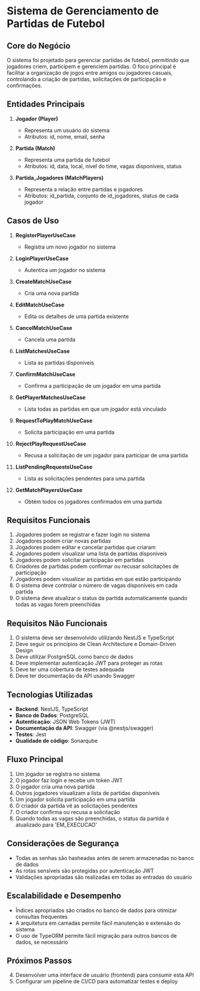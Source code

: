 # Sistema de Gerenciamento de Partidas de Futebol

## Core do Negócio

O sistema foi projetado para gerenciar partidas de futebol, permitindo que jogadores criem, participem e gerenciem partidas. O foco principal é facilitar a organização de jogos entre amigos ou jogadores casuais, controlando a criação de partidas, solicitações de participação e confirmações.

## Entidades Principais

1. **Jogador (Player)**
   - Representa um usuário do sistema
   - Atributos: id, nome, email, senha

2. **Partida (Match)**
   - Representa uma partida de futebol
   - Atributos: id, data, local, nível do time, vagas disponíveis, status

3. **Partida_Jogadores (MatchPlayers)**
   - Representa a relação entre partidas e jogadores
   - Atributos: id_partida, conjunto de id_jogadores, status de cada jogador

## Casos de Uso

1. **RegisterPlayerUseCase**
   - Registra um novo jogador no sistema

2. **LoginPlayerUseCase**
   - Autentica um jogador no sistema

3. **CreateMatchUseCase**
   - Cria uma nova partida

4. **EditMatchUseCase**
   - Edita os detalhes de uma partida existente

5. **CancelMatchUseCase**
   - Cancela uma partida

6. **ListMatchesUseCase**
   - Lista as partidas disponíveis

7. **ConfirmMatchUseCase**
   - Confirma a participação de um jogador em uma partida

8. **GetPlayerMatchesUseCase**
   - Lista todas as partidas em que um jogador está vinculado

9. **RequestToPlayMatchUseCase**
   - Solicita participação em uma partida

10. **RejectPlayRequestUseCase**
    - Recusa a solicitação de um jogador para participar de uma partida

11. **ListPendingRequestsUseCase**
    - Lista as solicitações pendentes para uma partida

12. **GetMatchPlayersUseCase**
    - Obtém todos os jogadores confirmados em uma partida

## Requisitos Funcionais

1. Jogadores podem se registrar e fazer login no sistema
2. Jogadores podem criar novas partidas
3. Jogadores podem editar e cancelar partidas que criaram
4. Jogadores podem visualizar uma lista de partidas disponíveis
5. Jogadores podem solicitar participação em partidas
6. Criadores de partidas podem confirmar ou recusar solicitações de participação
7. Jogadores podem visualizar as partidas em que estão participando
8. O sistema deve controlar o número de vagas disponíveis em cada partida
9. O sistema deve atualizar o status da partida automaticamente quando todas as vagas forem preenchidas

## Requisitos Não Funcionais

1. O sistema deve ser desenvolvido utilizando NestJS e TypeScript
2. Deve seguir os princípios de Clean Architecture e Domain-Driven Design
3. Deve utilizar PostgreSQL como banco de dados
4. Deve implementar autenticação JWT para proteger as rotas
5. Deve ter uma cobertura de testes adequada
6. Deve ter documentação da API usando Swagger

## Tecnologias Utilizadas

- **Backend**: NestJS, TypeScript
- **Banco de Dados**: PostgreSQL
- **Autenticação**: JSON Web Tokens (JWT)
- **Documentação da API**: Swagger (via @nestjs/swagger)
- **Testes**: Jest
- **Qualidade de código**: Sonarqube 

## Fluxo Principal

1. Um jogador se registra no sistema
2. O jogador faz login e recebe um token JWT
3. O jogador cria uma nova partida
4. Outros jogadores visualizam a lista de partidas disponíveis
5. Um jogador solicita participação em uma partida
6. O criador da partida vê as solicitações pendentes
7. O criador confirma ou recusa a solicitação
8. Quando todas as vagas são preenchidas, o status da partida é atualizado para 'EM_EXECUCAO'

## Considerações de Segurança

- Todas as senhas são hasheadas antes de serem armazenadas no banco de dados
- As rotas sensíveis são protegidas por autenticação JWT
- Validações apropriadas são realizadas em todas as entradas do usuário

## Escalabilidade e Desempenho

- Índices apropriados são criados no banco de dados para otimizar consultas frequentes
- A arquitetura em camadas permite fácil manutenção e extensão do sistema
- O uso de TypeORM permite fácil migração para outros bancos de dados, se necessário

## Próximos Passos

4. Desenvolver uma interface de usuário (frontend) para consumir esta API
5. Configurar um pipeline de CI/CD para automatizar testes e deploy

